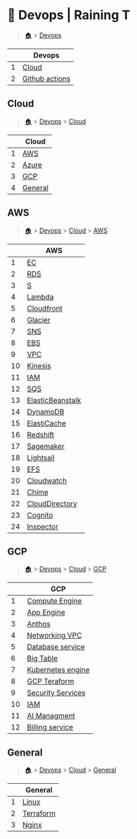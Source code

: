 # 🍇 Devops  | Raining T

> [🏠](/) > [Devops](/devops)

<table><thead><tr><th></th><th>Devops</th></tr></thead><tbody><tr><td>1</td><td><a href="/devops/cloud">Cloud</a></td></tr><tr><td>2</td><td><a href="/devops/github-actions">Github actions</a></td></tr></tbody></table>

## Cloud

> [🏠](/) > [Devops](/devops) > [Cloud](/devops/cloud)

<table><thead><tr><th></th><th>Cloud</th></tr></thead><tbody><tr><td>1</td><td><a href="/devops/cloud/AWS">AWS</a></td></tr><tr><td>2</td><td><a href="/devops/cloud/Azure">Azure</a></td></tr><tr><td>3</td><td><a href="/devops/cloud/GCP">GCP</a></td></tr><tr><td>4</td><td><a href="/devops/cloud/General">General</a></td></tr></tbody></table>

## AWS

> [🏠](/) > [Devops](/devops) > [Cloud](/devops/cloud) > [AWS](/devops/cloud/AWS)

<table><thead><tr><th></th><th>AWS</th></tr></thead><tbody><tr><td>1</td><td><a href="/devops/cloud/AWS/01-EC2">EC</a></td></tr><tr><td>2</td><td><a href="/devops/cloud/AWS/02-RDS">RDS</a></td></tr><tr><td>3</td><td><a href="/devops/cloud/AWS/03-S3">S</a></td></tr><tr><td>4</td><td><a href="/devops/cloud/AWS/04-Lambda">Lambda</a></td></tr><tr><td>5</td><td><a href="/devops/cloud/AWS/05-Cloudfront">Cloudfront</a></td></tr><tr><td>6</td><td><a href="/devops/cloud/AWS/06-Glacier">Glacier</a></td></tr><tr><td>7</td><td><a href="/devops/cloud/AWS/07-SNS">SNS</a></td></tr><tr><td>8</td><td><a href="/devops/cloud/AWS/08-EBS">EBS</a></td></tr><tr><td>9</td><td><a href="/devops/cloud/AWS/09-VPC">VPC</a></td></tr><tr><td>10</td><td><a href="/devops/cloud/AWS/10-Kinesis">Kinesis</a></td></tr><tr><td>11</td><td><a href="/devops/cloud/AWS/11-IAM">IAM</a></td></tr><tr><td>12</td><td><a href="/devops/cloud/AWS/12-SQS">SQS</a></td></tr><tr><td>13</td><td><a href="/devops/cloud/AWS/13-ElasticBeanstalk">ElasticBeanstalk</a></td></tr><tr><td>14</td><td><a href="/devops/cloud/AWS/14-DynamoDB">DynamoDB</a></td></tr><tr><td>15</td><td><a href="/devops/cloud/AWS/15-ElastiCache">ElastiCache</a></td></tr><tr><td>16</td><td><a href="/devops/cloud/AWS/16-Redshift">Redshift</a></td></tr><tr><td>17</td><td><a href="/devops/cloud/AWS/17-Sagemaker">Sagemaker</a></td></tr><tr><td>18</td><td><a href="/devops/cloud/AWS/18-Lightsail">Lightsail</a></td></tr><tr><td>19</td><td><a href="/devops/cloud/AWS/19-EFS">EFS</a></td></tr><tr><td>20</td><td><a href="/devops/cloud/AWS/20-Cloudwatch">Cloudwatch</a></td></tr><tr><td>21</td><td><a href="/devops/cloud/AWS/21-Chime">Chime</a></td></tr><tr><td>22</td><td><a href="/devops/cloud/AWS/22-CloudDirectory">CloudDirectory</a></td></tr><tr><td>23</td><td><a href="/devops/cloud/AWS/23-Cognito">Cognito</a></td></tr><tr><td>24</td><td><a href="/devops/cloud/AWS/24-Inspector">Inspector</a></td></tr></tbody></table>



## GCP

> [🏠](/) > [Devops](/devops) > [Cloud](/devops/cloud) > [GCP](/devops/cloud/GCP)

<table><thead><tr><th></th><th>GCP</th></tr></thead><tbody><tr><td>1</td><td><a href="/devops/cloud/GCP/01-Compute Engine">Compute Engine</a></td></tr><tr><td>2</td><td><a href="/devops/cloud/GCP/02-App Engine">App Engine</a></td></tr><tr><td>3</td><td><a href="/devops/cloud/GCP/03-Anthos">Anthos</a></td></tr><tr><td>4</td><td><a href="/devops/cloud/GCP/04-Networking-VPC">Networking VPC</a></td></tr><tr><td>5</td><td><a href="/devops/cloud/GCP/05-Database service">Database service</a></td></tr><tr><td>6</td><td><a href="/devops/cloud/GCP/06-Big Table">Big Table</a></td></tr><tr><td>7</td><td><a href="/devops/cloud/GCP/07-Kubernetes engine">Kubernetes engine</a></td></tr><tr><td>8</td><td><a href="/devops/cloud/GCP/09-GCP Teraform">GCP Teraform</a></td></tr><tr><td>9</td><td><a href="/devops/cloud/GCP/09-Security Services">Security Services</a></td></tr><tr><td>10</td><td><a href="/devops/cloud/GCP/10-IAM">IAM</a></td></tr><tr><td>11</td><td><a href="/devops/cloud/GCP/11-AI Managment">AI Managment</a></td></tr><tr><td>12</td><td><a href="/devops/cloud/GCP/12-Billing service">Billing service</a></td></tr></tbody></table>



## General

> [🏠](/) > [Devops](/devops) > [Cloud](/devops/cloud) > [General](/devops/cloud/General)

<table><thead><tr><th></th><th>General</th></tr></thead><tbody><tr><td>1</td><td><a href="/devops/cloud/General/00-Linux">Linux</a></td></tr><tr><td>2</td><td><a href="/devops/cloud/General/01-Terraform">Terraform</a></td></tr><tr><td>3</td><td><a href="/devops/cloud/General/02-Nginx">Nginx</a></td></tr></tbody></table>

